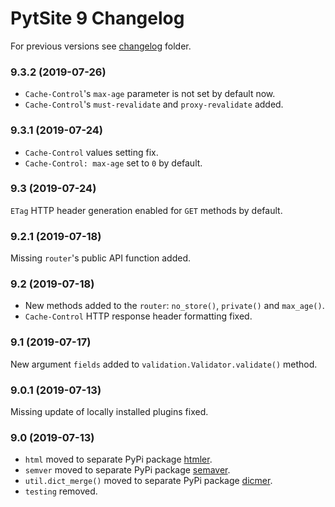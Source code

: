 # PytSite 9 Changelog

For previous versions see [changelog](changelog/) folder.


### 9.3.2 (2019-07-26)

- `Cache-Control`'s `max-age` parameter is not set by default now.
- `Cache-Control`'s `must-revalidate` and `proxy-revalidate` added.  


### 9.3.1 (2019-07-24)

- `Cache-Control` values setting fix.
- `Cache-Control: max-age` set to `0` by default.


### 9.3 (2019-07-24)

`ETag` HTTP header generation enabled for `GET` methods by default.


### 9.2.1 (2019-07-18)

Missing `router`'s public API function added.


### 9.2 (2019-07-18)

- New methods added to the `router`: `no_store()`, `private()` and `max_age()`.
- `Cache-Control` HTTP response header formatting fixed.


### 9.1 (2019-07-17)

New argument `fields` added to `validation.Validator.validate()` method.


### 9.0.1 (2019-07-13)

Missing update of locally installed plugins fixed.


### 9.0 (2019-07-13)

- `html` moved to separate PyPi package 
  [htmler](https://github.com/ashep/htmler).
- `semver` moved to separate PyPi package 
  [semaver](https://github.com/ashep/semaver).
- `util.dict_merge()` moved to separate PyPi package 
  [dicmer](https://github.com/ashep/dicmer).
- `testing` removed.
